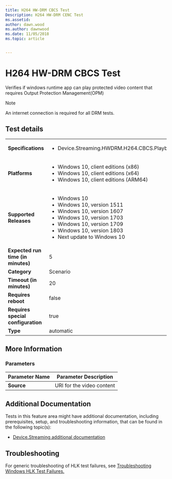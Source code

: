 ```yaml
---
title: H264 HW-DRM CBCS Test
Description: H264 HW-DRM CENC Test
ms.assetid: 
author: dawn.wood
ms.author: dawnwood
ms.date: 11/05/2018
ms.topic: article


---
```


# H264 HW-DRM CBCS Test

Verifies if windows runtime app can play protected video content that requires Output Protection Management(OPM)

>[!NOTE]
>An internet connection is required for all DRM tests.

## Test details

|||
|---|---|
| **Specifications**  | <ul><li>Device.Streaming.HWDRM.H264.CBCS.Playback</li></ul> |  
| **Platforms**   | <ul><li>Windows 10, client editions (x86)</li><li>Windows 10, client editions (x64)</li><li>Windows 10, client editions (ARM64)</li></ul> |
| **Supported Releases** | <ul><li>Windows 10</li><li>Windows 10, version 1511</li><li>Windows 10, version 1607</li><li>Windows 10, version 1703</li><li>Windows 10, version 1709</li><li>Windows 10, version 1803</li><li>Next update to Windows 10</li></ul> |
|**Expected run time (in minutes)**| 5 |
|**Category**| Scenario |
|**Timeout (in minutes)**| 20 |
|**Requires reboot**| false |
|**Requires special configuration**| true |
|**Type**| automatic |

## More Information
### Parameters

| Parameter Name | Parameter Description |
| --- | --- |
| **Source** | URI for the video content |







## Additional Documentation
Tests in this feature area might have additional documentation, including prerequisites, setup, and troubleshooting information, that can be found in the following topic(s): <ul><li>[Device.Streaming additional documentation](device-streaming-additional-documentation.md)</li></ul>

## Troubleshooting
For generic troubleshooting of HLK test failures, see [Troubleshooting Windows HLK Test Failures.](../user/troubleshooting-windows-hlk-test-failures.md)